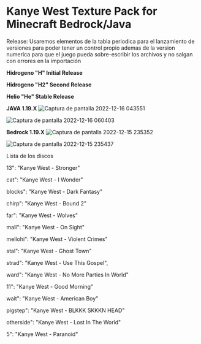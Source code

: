 # Kanye West Texture Pack for Minecraft Bedrock/Java

Release:
Usaremos elementos de la tabla periodica para el lanzamiento de versiones para poder tener un control propio ademas de la version numerica para que el juego pueda sobre-escribir los archivos y no salgan con errores en la importación 

**Hidrogeno "H" Initial Release**

**Hidrogeno "H2" Second Release**

**Helio "He" Stable Release**

**JAVA 1.19.X**
![Captura de pantalla 2022-12-16 043551](https://user-images.githubusercontent.com/73773940/208288153-0373bc6e-7760-42e3-ae1e-aba8b34f9cb2.png)

![Captura de pantalla 2022-12-16 060403](https://user-images.githubusercontent.com/73773940/208288165-acc56aa0-1c82-44b3-b5f2-fd0c6a7b07cd.png)



**Bedrock 1.19.X**
![Captura de pantalla 2022-12-15 235352](https://user-images.githubusercontent.com/73773940/208288235-46dea20d-6555-4732-a8d5-8e93698f8115.png)


![Captura de pantalla 2022-12-15 235437](https://user-images.githubusercontent.com/73773940/208288190-9aad56b0-5d43-4a4d-9547-11127848ecfd.png)





Lista de los discos

13": "Kanye West -  Stronger"

cat": "Kanye West - I Wonder"

blocks": "Kanye West - Dark Fantasy"

chirp": "Kanye West - Bound 2"

far": "Kanye West - Wolves"

mall": "Kanye West - On Sight"

mellohi": "Kanye West - Violent Crimes"

stal": "Kanye West - Ghost Town"

strad": "Kanye West - Use This Gospel",

ward": "Kanye West - No More Parties In World"

11": "Kanye West - Good Morning"

wait": "Kanye West - American Boy"

pigstep": "Kanye West - BLKKK SKKKN HEAD"

otherside": "Kanye West - Lost In The World"

5": "Kanye West - Paranoid"
